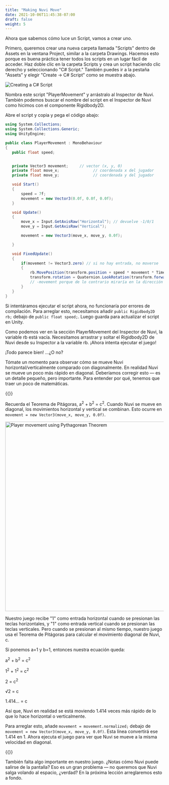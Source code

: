 ```yaml
---
title: "Making Nuvi Move"
date: 2021-10-06T11:45:38-07:00
draft: false
weight: 5
---
```


Ahora que sabemos cómo luce un Script, vamos a crear uno.

Primero, queremos crear una nueva carpeta llamada "Scripts" dentro de Assets en la ventana Project, similar a la carpeta Drawings. Hacemos esto porque es buena práctica tener todos los scripts en un lugar fácil de acceder. Haz doble clic en la carpeta Scripts y crea un script haciendo clic derecho y seleccionando "C# Script." También puedes ir a la pestaña "Assets" y elegir "Create -> C# Script" como se muestra abajo.

![Creating a C# Script](../img/4_CreateScript.png)

Nombra este script "PlayerMovement" y arrástralo al Inspector de Nuvi. También podemos buscar el nombre del script en el Inspector de Nuvi como hicimos con el componente Rigidbody2D.

Abre el script y copia y pega el código abajo:
```csharp
using System.Collections;
using System.Collections.Generic;
using UnityEngine;

public class PlayerMovement : MonoBehaviour
{
   public float speed;


   private Vector3 movement;     // vector (x, y, 0)
   private float move_x;               // coordenada x del jugador
   private float move_y;               // coordenada y del jugador

   void Start()
   {
       speed = 7f;
       movement = new Vector3(0.0f, 0.0f, 0.0f);
   }

   void Update()
   {
       move_x = Input.GetAxisRaw("Horizontal"); // devuelve -1/0/1
       move_y = Input.GetAxisRaw("Vertical");

       movement = new Vector3(move_x, move_y, 0.0f);

   }

   void FixedUpdate()
   {
       if(movement != Vector3.zero) // si no hay entrada, no moverse
       {
           rb.MovePosition(transform.position + speed * movement * Time.deltaTime); // mueve físicamente a Nuvi en esa dirección
           transform.rotation = Quaternion.LookRotation(transform.forward, -movement); // para que mire en la dirección en la que se mueve
           // -movement porque de lo contrario miraría en la dirección opuesta ya que transform está orientado hacia abajo
       }
   }
}
```

Si intentáramos ejecutar el script ahora, no funcionaría por errores de compilación. Para arreglar esto, necesitamos añadir `public Rigidbody2D rb;` debajo de `public float speed;`. Luego guarda para actualizar el script en Unity.

Como podemos ver en la sección PlayerMovement del Inspector de Nuvi, la variable rb está vacía. Necesitamos arrastrar y soltar el Rigidbody2D de Nuvi desde su Inspector a la variable rb. ¡Ahora intenta ejecutar el juego!

¡Todo parece bien! ...¿O no?

Tómate un momento para observar cómo se mueve Nuvi horizontal/verticalmente comparado con diagonalmente. En realidad Nuvi se mueve un poco más rápido en diagonal. Deberíamos corregir esto — es un detalle pequeño, pero importante. Para entender por qué, tenemos que traer un poco de matemáticas.

{{<notice info>}}

Recuerda el Teorema de Pitágoras, a<sup>2</sup> + b<sup>2</sup> = c<sup>2</sup>. Cuando Nuvi se mueve en diagonal, los movimientos horizontal y vertical se combinan. Esto ocurre en `movement = new Vector3(move_x, move_y, 0.0f)`.

<img src="../img/4_pythagorean_theorem.png" alt="Player movement using Pythagorean Theorem" width="600"/>

Nuestro juego recibe "1" como entrada horizontal cuando se presionan las teclas horizontales, y "1" como entrada vertical cuando se presionan las teclas verticales. Pero cuando se presionan al mismo tiempo, nuestro juego usa el Teorema de Pitágoras para calcular el movimiento diagonal de Nuvi, c.

Si ponemos a=1 y b=1, entonces nuestra ecuación queda:

a<sup>2</sup> + b<sup>2</sup> = c<sup>2</sup>

1<sup>2</sup> + 1<sup>2</sup> = c<sup>2</sup>

2 = c<sup>2</sup>

√2 = c

1.414... = c

Así que, Nuvi en realidad se está moviendo 1.414 veces más rápido de lo que lo hace horizontal o verticalmente.

Para arreglar esto, añade `movement = movement.normalized;` debajo de `movement = new Vector3(move_x, move_y, 0.0f)`. Esta línea convertirá ese 1.414 en 1. Ahora ejecuta el juego para ver que Nuvi se mueve a la misma velocidad en diagonal.

{{</notice>}}

También falta algo importante en nuestro juego. ¿Notas cómo Nuvi puede salirse de la pantalla? Eso es un gran problema — no queremos que Nuvi salga volando al espacio, ¿verdad? En la próxima lección arreglaremos esto a fondo.